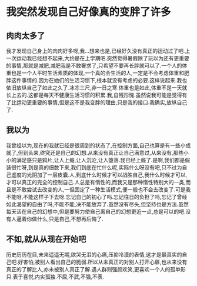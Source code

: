 # 我突然发现自己好像真的变胖了许多

## 肉肉太多了

我才发现自己身上的肉肉好多呀,我...想来也是,已经好久没有真正的运动过了吧.上一次运动我已经想不起来,大约是在上学期吧.突然觉得暑假除了玩以为还有更重要的事情,那就是减肥,减肥我是不敢奢求了,只希望不要再长胖就可以了.一个人的体重也是一个人平时生活素质的体现,一个真的会生活的人,一定是不会考虑体重和肥胖这件事情的.因为在她们的生活习惯下,根本就没有考虑的必要.这样说起来.我也依旧放纵自己了如此之久了.冰冻三尺,非一日之寒.体重也是如此,体重不是一天就长上去的.这都是每天不健康生活习惯的积累.我,自残形愧.虽然说我可能是觉得有了比运动更重要的事情,但是这不是我变胖的理由,只是我的接口.我确实,放纵自己了.

## 我以为

我曾经以为,现在的我就已经是很周到的状态了,在控制方面,自己也算是有一些小成就了,但到头来,终究还是自己的幻想.从来没有真正让自己满意过,从来没有,那些小小的满足感只是鸦片,让人上瘾,让人沉沦,让人堕落.我已经上瘾了.是啊,我们都是假装很忙呀,到是真的细数下来,我们到底在忙什么呢,实际什么呀没有吧,只不过为自己虚度的光阴加了一层皮囊.人,到底什么时候才可以战胜自己,我什么时候才可以,才可以真正的完全的控制自己.人总是有惰性的,而我又是那种惰性特别大的一类,而且是不敢尝试去改变的人,一但固定了一种生活模式,便一般也不会去改变了.可是我不能呀,不能这样子下去呀.忘记自己的初心了吗.忘记往日的负担了吗,忘记了曾经如此渴望的自由了吗,不能不能,决不能放弃了.虽然没有尽头,但坚持也是方法.虽然每天活在自己的幻想中,但是要努力使自己离自己的幻想更近一点,总是可以的吧.没有人逼着你做什么,只是自己,不想再后悔了.

## 不如,就从从现在开始吧

历史历历在目,未来遥遥无期,欲哭无泪的心痛,压抑冷漠的表情,这才是最真实的自己吧.好害怕,被别人看出自己的脆弱.所以从未真正的对别人打开心扉,也从来没有真正的了解比人,亦未被别人真正了解.遇人群则强颜欢笑,更喜欢一个人的孤单影只.表于喜悦,内实孤独.不屈,不武,不强,不表.

